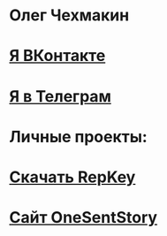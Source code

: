 # Олег Чехмакин

# [Я ВКонтакте](https://vk.com/chehmaka)

# [Я в Телеграм](https://t.me/chehmakin)

# Личные проекты:

# [Скачать RepKey](https://chehmakin.github.io/repkey)

# [Сайт OneSentStory](https://onesentstory.ru/)
